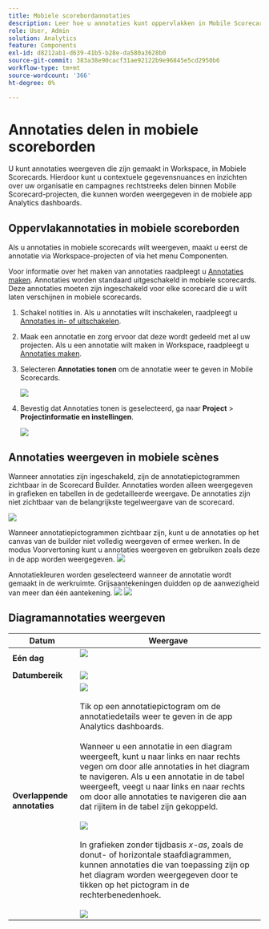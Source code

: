 ```yaml
---
title: Mobiele scorebordannotaties
description: Leer hoe u annotaties kunt oppervlakken in Mobile Scorecards.
role: User, Admin
solution: Analytics
feature: Components
exl-id: d8212ab1-d639-41b5-b28e-da580a3628b0
source-git-commit: 383a38e90cacf31ae92122b9e96845e5cd2950b6
workflow-type: tm+mt
source-wordcount: '366'
ht-degree: 0%

---
```



# Annotaties delen in mobiele scoreborden

U kunt annotaties weergeven die zijn gemaakt in Workspace, in Mobiele Scorecards. Hierdoor kunt u contextuele gegevensnuances en inzichten over uw organisatie en campagnes rechtstreeks delen binnen Mobile Scorecard-projecten, die kunnen worden weergegeven in de mobiele app Analytics dashboards.

## Oppervlakannotaties in mobiele scoreborden

Als u annotaties in mobiele scorecards wilt weergeven, maakt u eerst de annotatie via Workspace-projecten of via het menu Componenten.

Voor informatie over het maken van annotaties raadpleegt u [Annotaties maken](create-annotations.md). Annotaties worden standaard uitgeschakeld in mobiele scorecards. Deze annotaties moeten zijn ingeschakeld voor elke scorecard die u wilt laten verschijnen in mobiele scorecards.

1. Schakel notities in. Als u annotaties wilt inschakelen, raadpleegt u [Annotaties in- of uitschakelen](overview.md#annotations-on-off).

1. Maak een annotatie en zorg ervoor dat deze wordt gedeeld met al uw projecten. Als u een annotatie wilt maken in Workspace, raadpleegt u [Annotaties maken](create-annotations.md).

1. Selecteren **Annotaties tonen** om de annotatie weer te geven in Mobile Scorecards.

   ![](assets/show-annotations.png)

1. Bevestig dat Annotaties tonen is geselecteerd, ga naar **Project** > **Projectinformatie en instellingen**.

   ![](assets/project-info-settings.png)

## Annotaties weergeven in mobiele scènes

Wanneer annotaties zijn ingeschakeld, zijn de annotatiepictogrammen zichtbaar in de Scorecard Builder. Annotaties worden alleen weergegeven in grafieken en tabellen in de gedetailleerde weergave. De annotaties zijn niet zichtbaar van de belangrijkste tegelweergave van de scorecard.

![](assets/view-annotations.png)

Wanneer annotatiepictogrammen zichtbaar zijn, kunt u de annotaties op het canvas van de builder niet volledig weergeven of ermee werken. In de modus Voorvertoning kunt u annotaties weergeven en gebruiken zoals deze in de app worden weergegeven. ![](assets/preview-icon.png)

Annotatiekleuren worden geselecteerd wanneer de annotatie wordt gemaakt in de werkruimte. Grijsaantekeningen duidden op de aanwezigheid van meer dan één aantekening. ![](assets/gray-annotations1.png) ![](assets/gray-annotations2.png)

## Diagramannotaties weergeven

| Datum | Weergave |
| --- | --- |
| **Eén dag** | ![](assets/single-day-mobile-annotations.png)<br></br> |
| **Datumbereik** | ![](assets/date-range.png) |
| **Overlappende annotaties** | ![](assets/overlapping-annotations.png)<br></br>Tik op een annotatiepictogram om de annotatiedetails weer te geven in de app Analytics dashboards. <br></br>Wanneer u een annotatie in een diagram weergeeft, kunt u naar links en naar rechts vegen om door alle annotaties in het diagram te navigeren. Als u een annotatie in de tabel weergeeft, veegt u naar links en naar rechts om door alle annotaties te navigeren die aan dat rijitem in de tabel zijn gekoppeld. <br></br>![](assets/swipe-multiple-annotations.png) <br></br>In grafieken zonder tijdbasis *x-as*, zoals de donut- of horizontale staafdiagrammen, kunnen annotaties die van toepassing zijn op het diagram worden weergegeven door te tikken op het pictogram in de rechterbenedenhoek.<br></br> ![](assets/charts-without-timebase.png) |
